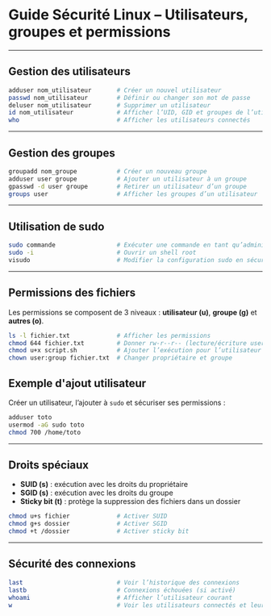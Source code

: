 # Guide Sécurité Linux – Utilisateurs, groupes et permissions

---

## Gestion des utilisateurs

```bash
adduser nom_utilisateur       # Créer un nouvel utilisateur
passwd nom_utilisateur        # Définir ou changer son mot de passe
deluser nom_utilisateur       # Supprimer un utilisateur
id nom_utilisateur            # Afficher l’UID, GID et groupes de l’utilisateur
who                           # Afficher les utilisateurs connectés
```

---

## Gestion des groupes

```bash
groupadd nom_groupe           # Créer un nouveau groupe
adduser user groupe           # Ajouter un utilisateur à un groupe
gpasswd -d user groupe        # Retirer un utilisateur d’un groupe
groups user                   # Afficher les groupes d’un utilisateur
```

---

## Utilisation de sudo

```bash
sudo commande                 # Exécuter une commande en tant qu’administrateur
sudo -i                       # Ouvrir un shell root
visudo                        # Modifier la configuration sudo en sécurité
```

---

## Permissions des fichiers

Les permissions se composent de 3 niveaux : **utilisateur (u)**, **groupe (g)** et **autres (o)**.

```bash
ls -l fichier.txt             # Afficher les permissions
chmod 644 fichier.txt         # Donner rw-r--r-- (lecture/écriture user, lecture groupe/autres)
chmod u+x script.sh           # Ajouter l’exécution pour l’utilisateur
chown user:group fichier.txt  # Changer propriétaire et groupe
```

## Exemple d'ajout utilisateur

Créer un utilisateur, l’ajouter à `sudo` et sécuriser ses permissions :

```bash
adduser toto
usermod -aG sudo toto
chmod 700 /home/toto
```

---

## Droits spéciaux

- **SUID (s)** : exécution avec les droits du propriétaire  
- **SGID (s)** : exécution avec les droits du groupe  
- **Sticky bit (t)** : protège la suppression des fichiers dans un dossier  

```bash
chmod u+s fichier             # Activer SUID
chmod g+s dossier             # Activer SGID
chmod +t /dossier             # Activer sticky bit
```

---

## Sécurité des connexions

```bash
last                          # Voir l’historique des connexions
lastb                         # Connexions échouées (si activé)
whoami                        # Afficher l’utilisateur courant
w                             # Voir les utilisateurs connectés et leurs processus
```
